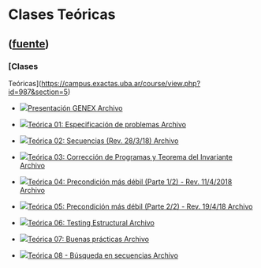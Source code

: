 # Clases Teóricas
([fuente](https://campus.exactas.uba.ar/course/view.php?id=987&section=5))
---
### [Clases
Teóricas](https://campus.exactas.uba.ar/course/view.php?id=987&section=5)

  - [![ ](https://campus.exactas.uba.ar/theme/image.php/aardvark/core/1524752928/f/pdf-24)Presentación GENEX Archivo](https://campus.exactas.uba.ar/mod/resource/view.php?id=60021)

  - [![ ](https://campus.exactas.uba.ar/theme/image.php/aardvark/core/1524752928/f/pdf-24)Teórica 01: Especificación de problemas Archivo](https://campus.exactas.uba.ar/mod/resource/view.php?id=60022)

  - [![ ](https://campus.exactas.uba.ar/theme/image.php/aardvark/core/1524752928/f/pdf-24)Teórica 02: Secuencias (Rev. 28/3/18) Archivo](https://campus.exactas.uba.ar/mod/resource/view.php?id=60325)

  - [![ ](https://campus.exactas.uba.ar/theme/image.php/aardvark/core/1524752928/f/pdf-24)Teórica 03: Corrección de Programas y Teorema del Invariante Archivo](https://campus.exactas.uba.ar/mod/resource/view.php?id=60331)

  - [![ ](https://campus.exactas.uba.ar/theme/image.php/aardvark/core/1524752928/f/pdf-24)Teórica 04: Precondición más débil (Parte 1/2) - Rev. 11/4/2018 Archivo](https://campus.exactas.uba.ar/mod/resource/view.php?id=60534)

  - [![ ](https://campus.exactas.uba.ar/theme/image.php/aardvark/core/1524752928/f/pdf-24)Teórica 05: Precondición más débil (Parte 2/2) - Rev. 19/4/18 Archivo](https://campus.exactas.uba.ar/mod/resource/view.php?id=60536)

  - [![ ](https://campus.exactas.uba.ar/theme/image.php/aardvark/core/1524752928/f/pdf-24)Teórica 06: Testing Estructural Archivo](https://campus.exactas.uba.ar/mod/resource/view.php?id=61086)

  - [![ ](https://campus.exactas.uba.ar/theme/image.php/aardvark/core/1524752928/f/pdf-24)Teórica 07: Buenas prácticas Archivo](https://campus.exactas.uba.ar/mod/resource/view.php?id=61087)

  - [![ ](https://campus.exactas.uba.ar/theme/image.php/aardvark/core/1524752928/f/pdf-24)Teórica 08 - Búsqueda en secuencias Archivo](https://campus.exactas.uba.ar/mod/resource/view.php?id=62494)

